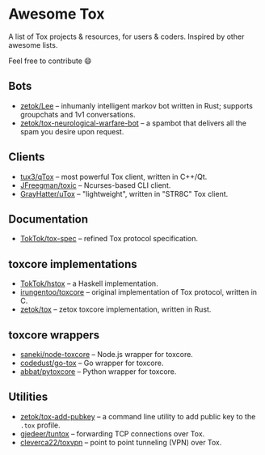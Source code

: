 # Awesome Tox

A list of Tox projects & resources, for users & coders. Inspired by other awesome lists.

Feel free to contribute :smile:

## Bots

* [zetok/Lee](https://github.com/zetok/Lee) – inhumanly intelligent markov bot written in Rust; supports groupchats and 1v1 conversations.
* [zetok/tox-neurological-warfare-bot](https://github.com/zetok/tox-neurological-warfare-bot) – a spambot that delivers all the spam you desire upon request.

## Clients

* [tux3/qTox](https://github.com/zetok/qTox) – most powerful Tox client, written in C++/Qt.
* [JFreegman/toxic](https://github.com/JFreegman/toxic) – Ncurses-based CLI client.
* [GrayHatter/uTox](https://github.com/GrayHatter/uTox) – "lightweight", written in "STR8C" Tox client.

## Documentation

* [TokTok/tox-spec](https://github.com/TokTok/tox-spec) – refined Tox protocol specification.

## toxcore implementations

* [TokTok/hstox](https://github.com/TokTok/hstox) – a Haskell implementation.
* [irungentoo/toxcore](https://github.com/irungentoo/toxcore) – original implementation of Tox protocol, written in C.
* [zetok/tox](https://github.com/zetok/tox) – zetox toxcore implementation, written in Rust.

## toxcore wrappers

* [saneki/node-toxcore](https://github.com/saneki/node-toxcore) – Node.js wrapper for toxcore.
* [codedust/go-tox](https://github.com/codedust/go-tox) – Go wrapper for toxcore.
* [abbat/pytoxcore](https://github.com/abbat/pytoxcore) – Python wrapper for toxcore.

## Utilities

* [zetok/tox-add-pubkey](https://github.com/zetok/tox-add-pubkey) – a command line utility to add public key to the `.tox` profile.
* [gjedeer/tuntox](https://github.com/gjedeer/tuntox) – forwarding TCP connections over Tox.
* [cleverca22/toxvpn](https://github.com/cleverca22/toxvpn/) – point to point tunneling (VPN) over Tox.
